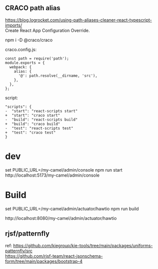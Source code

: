## CRACO path alias
https://blog.logrocket.com/using-path-aliases-cleaner-react-typescript-imports/  
Create React App Configuration Override.  

npm i -D @craco/craco  

craco.config.js:
```
const path = require('path');
module.exports = {
  webpack: {
    alias: {
      '@': path.resolve(__dirname, 'src'),
    },
  },
};
```
script:
```
"scripts": {
-  "start": "react-scripts start"
+  "start": "craco start"
-  "build": "react-scripts build"
+  "build": "craco build"
-  "test": "react-scripts test"
+  "test": "craco test"
}
```
# dev

set PUBLIC_URL=/my-camel/admin/console
npm run start
http://localhost:5173/my-camel/admin/console

# Build
set PUBLIC_URL=/my-camel/admin/actuator/hawtio
npm run build

http://localhost:8080/my-camel/admin/actuator/hawtio

## rjsf/patternfly

   ref:
      https://github.com/kiegroup/kie-tools/tree/main/packages/uniforms-patternfly/src  
      https://github.com/rjsf-team/react-jsonschema-form/tree/main/packages/bootstrap-4  
      
